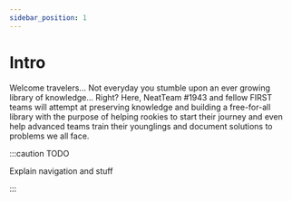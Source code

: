 ```yaml
---
sidebar_position: 1
---
```


# Intro

Welcome travelers... Not everyday you stumble upon an ever growing library of knowledge... Right? Here, NeatTeam #1943 and fellow FIRST teams will attempt at preserving knowledge and building a free-for-all library with the purpose of helping rookies to start their journey and even help advanced teams train their younglings and document solutions to problems we all face.

:::caution TODO

Explain navigation and stuff

:::
